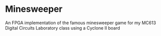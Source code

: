 # Minesweeper
An FPGA implementation of the famous minesweeper game for my MC613 Digital Circuits Laboratory class using a Cyclone II board
